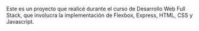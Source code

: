 Este es un proyecto que realicé durante el curso de Desarrollo Web Full Stack, que involucra la implementación de Flexbox, Express, HTML, CSS y Javascript.
